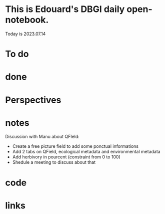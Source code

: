 
# This is Edouard's DBGI daily open-notebook.

Today is 2023.07.14

# To do

# done

# Perspectives

# notes

Discussion with Manu about QFIeld:
- Create a free picture field to add some ponctual informations
- Add 2 tabs on QField, ecological metadata and environmental metadata
- Add herbivory in pourcent (constraint from 0 to 100)
- Shedule a meeting to discuss about that

# code

# links

